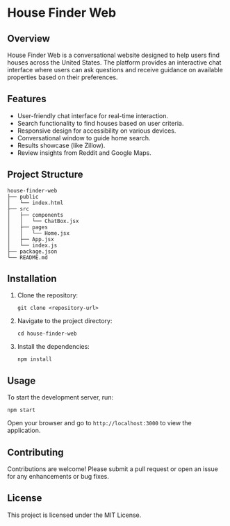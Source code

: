 # House Finder Web

## Overview
House Finder Web is a conversational website designed to help users find houses across the United States. The platform provides an interactive chat interface where users can ask questions and receive guidance on available properties based on their preferences.

## Features
- User-friendly chat interface for real-time interaction.
- Search functionality to find houses based on user criteria.
- Responsive design for accessibility on various devices.
- Conversational window to guide home search.
- Results showcase (like Zillow).
- Review insights from Reddit and Google Maps.

## Project Structure
```
house-finder-web
├── public
│   └── index.html
├── src
│   ├── components
│   │   └── ChatBox.jsx
│   ├── pages
│   │   └── Home.jsx
│   ├── App.jsx
│   └── index.js
├── package.json
└── README.md
```

## Installation
1. Clone the repository:
   ```
   git clone <repository-url>
   ```
2. Navigate to the project directory:
   ```
   cd house-finder-web
   ```
3. Install the dependencies:
   ```
   npm install
   ```

## Usage
To start the development server, run:
```
npm start
```
Open your browser and go to `http://localhost:3000` to view the application.

## Contributing
Contributions are welcome! Please submit a pull request or open an issue for any enhancements or bug fixes.

## License
This project is licensed under the MIT License.